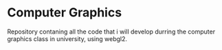 # Computer Graphics

Repository contaning all the code that i will develop durring the computer graphics class in university, using webgl2.